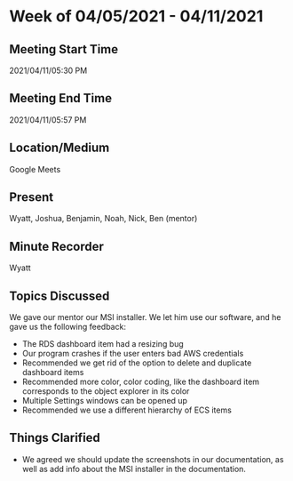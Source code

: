# Week of 04/05/2021 - 04/11/2021

## Meeting Start Time

2021/04/11/05:30 PM

## Meeting End Time

2021/04/11/05:57 PM

## Location/Medium

Google Meets

## Present

Wyatt, Joshua, Benjamin, Noah, Nick, Ben (mentor)

## Minute Recorder 

Wyatt

## Topics Discussed
We gave our mentor our MSI installer. We let him use our software, and he gave us the following feedback:<br>
- The RDS dashboard item had a resizing bug
- Our program crashes if the user enters bad AWS credentials
- Recommended we get rid of the option to delete and duplicate dashboard items
- Recommended more color, color coding, like the dashboard item corresponds to the object explorer in its color
- Multiple Settings windows can be opened up
- Recommended we use a different hierarchy of ECS items

## Things Clarified
- We agreed we should update the screenshots in our documentation, as well as add info about the MSI installer in the documentation.
